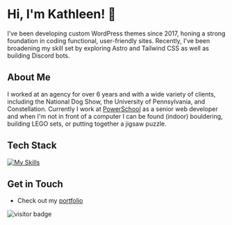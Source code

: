 # Hi, I'm Kathleen! 👋

I’ve been developing custom WordPress themes since 2017, honing a strong foundation in coding functional, user-friendly sites. Recently, I've been broadening my skill set by exploring Astro and Tailwind CSS as well as building Discord bots.

## About Me

I worked at an agency for over 6 years and with a wide variety of clients, including the National Dog Show, the University of Pennsylvania, and Constellation. Currently I work at [PowerSchool](https://www.powerschool.com/) as a senior web developer and when I'm not in front of a computer I can be found (indoor) bouldering, building LEGO sets, or putting together a jigsaw puzzle.

## Tech Stack
[![My Skills](https://skillicons.dev/icons?i=wordpress,astro,js,jquery,discord,discordjs,php,py,html,bootstrap,tailwind,css,sass,npm,powershell,docker,vite,vscode,git,github,gitlab,gulp,mysql)](https://skillicons.dev)

## Get in Touch

- Check out my [portfolio](https://kathleenglackin.com)

![visitor badge](https://visitor-badge.laobi.icu/badge?page_id=KathleenGlackin.KathleenGlackin)
